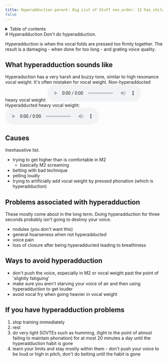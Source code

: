 ```yaml
---
title: Hyperadduction parent: Big List of Stuff nav_order: 12 has_children:
false
---
```

<details closed markdown="block">
  <summary>
    Table of contents
  </summary>
{: .text-delta }
1. TOC
{:toc}
</details>
# Hyperadduction
Don't do hyperadduction.

Hyperadduction is when the vocal folds are pressed too firmly together. The
result is a damaging - when done for too long - and grating voice quality.

## What hyperadduction sounds like
Hyperaduction has a very harsh and buzzy tone, similar to high resonance vocal
weight. It's often mistaken for vocal weight. Non-hyperadducted heavy vocal
weight: <audio controls>
<source src="/audio/tone-masc-normal.ogg" type="audio/ogg"> Your browser does
not support the audio element. </audio> Hyperadducted heavy vocal weight:
<audio controls>
<source src="/audio/tone-masc-hyperadducted.ogg" type="audio/ogg"> Your browser
does not support the audio element. </audio>

## Causes
Inexhaustive list.
- trying to get higher than is comfortable in M2
  - basically M2 screaming
- belting with bad technique
- yelling loudly
- trying to artificially add vocal weight by pressed phonation (which is
  hyperadduction)

## Problems associated with hyperadduction
These mostly come about in the long term. Doing hyperadduction for three seconds
probably isn't going to destroy your voice.
- nodules (you don't want this)
- general hoarseness when not hyperadducted
- voice pain
- loss of closure after being hyperadducted leading to breathiness

## Ways to avoid hyperadduction
- don't push the voice, especially in M2 or vocal weight past the point of
  'slightly fatiguing'
- make sure you aren't starving your voice of air and then using hyperadduction
  to get louder
- avoid vocal fry when going heavier in vocal weight

## If you have hyperadduction problems
1. stop training immediately
2. rest
3. do very light SOVTEs such as humming, (light to the point of almost failing
   to maintain phonation) for at most 20 minutes a day until the hyperadduction
   habit is gone
4. learn your limits and stay mostly within them - don't push your voice to be
   loud or high in pitch, don't do belting until the habit is gone
